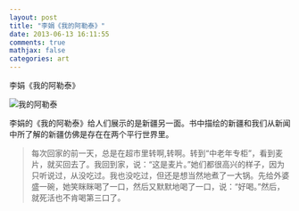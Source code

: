 ```yaml
---
layout: post
title: "李娟《我的阿勒泰》"
date: 2013-06-13 16:11:55
comments: true
mathjax: false
categories: art
---
```


李娟《我的阿勒泰》

![我的阿勒泰](http://img3.douban.com/lpic/s4507495.jpg)

李娟的《我的阿勒泰》给人们展示的是新疆另一面。书中描绘的新疆和我们从新闻中所了解的新疆仿佛是存在在两个平行世界里。

<!--more-->

> 每次回家的前一天，总是在超市里转啊,转啊。转到“中老年专柜”，看到麦片，就买回去了。我回到家，说：“这是麦片。”她们都很高兴的样子，因为只听说过，从没吃过。我也没吃过，但还是想当然地煮了一大锅。先给外婆盛一碗，她笑眯眯喝了一口，然后又默默地喝了一口，说：“好喝。”然后，就死活也不肯喝第三口了。
